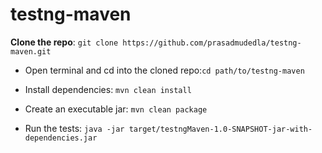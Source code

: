 # testng-maven
**Clone the repo**:
`git clone https://github.com/prasadmudedla/testng-maven.git`

* Open terminal and cd into the cloned repo:`cd path/to/testng-maven`

* Install dependencies: `mvn clean install`

* Create an executable jar: `mvn clean package`

* Run the tests: `java -jar target/testngMaven-1.0-SNAPSHOT-jar-with-dependencies.jar`
